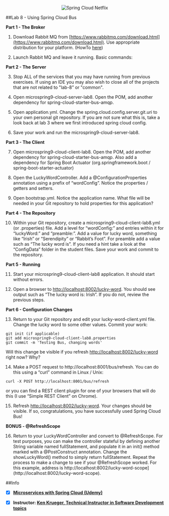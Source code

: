 <p align="center">
  <img src="http://www.gregoriopalama.com/wp-content/uploads/2016/06/cloud.png" alt="Spring Cloud Netflix"/>
</p>

##Lab 8 - Using Spring Cloud Bus

  **Part 1 - The Broker**

1.  Download Rabbit MQ from [https://www.rabbitmq.com/download.html](https://www.rabbitmq.com/download.html).  Use appropriate distribution for your platform. (HowTo [here](https://www.digitalocean.com/community/tutorials/how-to-install-and-manage-rabbitmq))

2.  Launch Rabbit MQ and leave it running. Basic commands:

  **Part 2 - The Server**

3.  Stop ALL of the services that you may have running from previous exercises.  If using an IDE you may also wish to close all of the projects that are not related to "lab-8” or "common".

4.  Open microspring9-cloud-server-lab8.  Open the POM, add another dependency for spring-cloud-starter-bus-amqp.

5.  Open application.yml.  Change the spring.cloud.config.server.git.uri to your own personal git repository.  If you are not sure what this is, take a look back at lab 3 where we first introduced spring cloud config.

6.  Save your work and run the microspring9-cloud-server-lab8.

  **Part 3 - The Client**

7.  Open microspring9-cloud-client-lab8.  Open the POM, add another dependency for spring-cloud-starter-bus-amqp.  Also add a dependency for Spring Boot Actuator (org.springframework.boot / spring-boot-starter-actuator) 

8.  Open the LuckyWordController.  Add a @ConfigurationProperties annotation using a prefix of “wordConfig”.  Notice the properties / getters and setters.

9.  Open bootstrap.yml.  Notice the application name.  What file will be needed in your Git repository to hold properties for this application?

  **Part 4 - The Repository**

10.  Within your Git repository, create a microspring9-cloud-client-lab8.yml (or .properties) file.  Add a level for “wordConfig:” and entries within it for “luckyWord:” and “preamble:”.  Add a value for lucky word, something like “Irish” or “Serendipity” or “Rabbit’s Foot”.  For preamble add a value such as “The lucky word is”.  If you need a hint take a look at the “ConfigData” folder in the student files.  Save your work and commit to the repository.

  **Part 5 - Running**

11.  Start your microspring9-cloud-client-lab8 application.  It should start without errors.

12.  Open a browser to [http://localhost:8002/lucky-word](http://localhost:8002/lucky-word).  You should see output such as “The lucky word is: Irish”.  If you do not, review the previous steps.

  **Part 6 - Configuration Changes**

13.  Return to your Git repository and edit your lucky-word-client.yml file.  Change the lucky word to some other values.  Commit your work:
```
git init (if applicable)
git add microspring9-cloud-client-lab8.properties 
git commit -m 'Testing Bus, changing words'
```
Will this change be visible if you refresh [http://localhost:8002/lucky-word](http://localhost:8002/lucky-word) right now?  Why?

14.  Make a POST request to http://localhost:8001/bus/refresh.  You can do this using a “curl” command in Linux / Unix:
```
curl -X POST http://localhost:8001/bus/refresh
```
or you can find a REST client plugin for one of your browsers that will do this (I use “Simple REST Client” on Chrome).

15.  Refresh [http://localhost:8002/lucky-word](http://localhost:8002/lucky-word).  Your changes should be visible.  If so, congratulations, you have successfully used Spring Cloud Bus!

  **BONUS - @RefreshScope**

16.  Return to your LuckyWordController and convert to @RefreshScope.  For test purposes, you can make the controller stateful by defining another String variable named fullStatement, and populate it in an init() method marked with a @PostConstruct annotation.  Change the showLuckyWord() method to simply return fullStatement.  Repeat the process to make a change to see if your @RefreshScope worked. For this example, address is http://localhost:8002/lucky-word-scope](http://localhost:8002/lucky-word-scope).

##Info

- [x] **[Microservices with Spring Cloud (Udemy)](https://www.udemy.com/microservices-with-spring-cloud/learn/v4/overview)**

- [x] **Instructor: [Ken Krueger, Technical Instructor in Software Development topics](https://linkedin.com/in/ken-krueger-43670111)**

